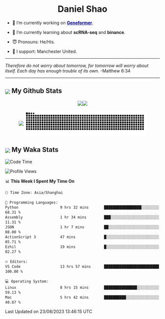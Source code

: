 

<h1 align="center">Daniel Shao</h1>

- 🐒 I’m currently working on <strong><a href="https://huggingface.co/ctheodoris/Geneformer" style="color: darkblue">Geneformer</a></strong>.

- 🥹 I’m currently learning about **scRNA-seq** and **binance**.

- 😇 Pronouns: He/His.

- 🦧 I support: Manchester United.

---

<i> Therefore do not worry about tomorrow, for tomorrow will worry about itself. Each day has enough trouble of its own. </i> -Matthew 6:34

---

<h2><img src="https://emojis.slackmojis.com/emojis/images/1579216111/7550/pikachu_wave.gif?1579216111" align="center" width="28" /> My Github Stats</h2>

<p align="center"><img align="center" src = "https://github-readme-stats.vercel.app/api?username=super-dainiu&show_icons=true&count_private=true&theme=tokyonight&hide=issues&line_height=30" width="400px"><img align="center" src = "https://github-readme-streak-stats.herokuapp.com/?user=super-dainiu&theme=tokyonight" width="400px"></p>

<p align="center"><img align="center" width="400px" src="https://github-readme-stats.vercel.app/api/top-langs/?username=super-dainiu&layout=compact&theme=tokyonight&hide=html,tex,jupyter%20notebook"><img align="center" width="400px" src="https://github.com/super-dainiu/super-dainiu/blob/output/github-contribution-grid-snake.svg"></p>

<h2><img src="https://emojis.slackmojis.com/emojis/images/1579216111/7550/pikachu_wave.gif?1579216111" align="center" width="28" /> My Waka Stats</h2>

<!--START_SECTION:waka-->
![Code Time](http://img.shields.io/badge/Code%20Time-295%20hrs%2044%20mins-blue)

![Profile Views](http://img.shields.io/badge/Profile%20Views-18-blue)

📊 **This Week I Spent My Time On** 

```text
🕑︎ Time Zone: Asia/Shanghai

💬 Programming Languages: 
Python                   9 hrs 32 mins       █████████████████░░░░░░░░   68.31 % 
Assembly                 1 hr 34 mins        ███░░░░░░░░░░░░░░░░░░░░░░   11.31 % 
JSON                     1 hr 7 mins         ██░░░░░░░░░░░░░░░░░░░░░░░   08.00 % 
ActionScript 3           47 mins             █░░░░░░░░░░░░░░░░░░░░░░░░   05.71 % 
Ezhil                    19 mins             █░░░░░░░░░░░░░░░░░░░░░░░░   02.27 % 

🔥 Editors: 
VS Code                  13 hrs 57 mins      █████████████████████████   100.00 % 

💻 Operating System: 
Linux                    8 hrs 15 mins       ███████████████░░░░░░░░░░   59.13 % 
Mac                      5 hrs 42 mins       ██████████░░░░░░░░░░░░░░░   40.87 % 
```


 Last Updated on 23/08/2023 13:46:15 UTC
<!--END_SECTION:waka-->
